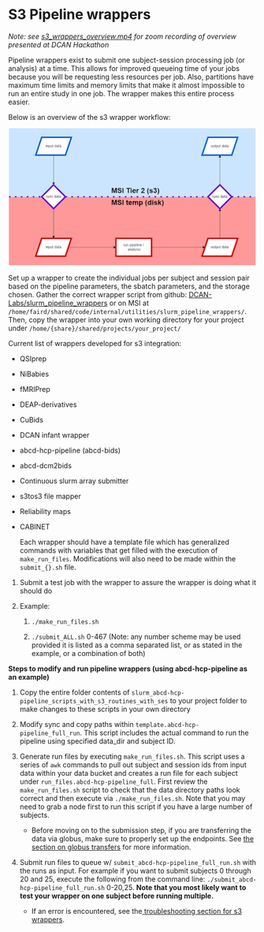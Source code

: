 # S3 Pipeline wrappers

_Note: see [s3_wrappers_overview.mp4](https://drive.google.com/file/d/1kr9B0ZGZxHGVj4xzl1qMZYY7Qyeg8TYV/view?usp=sharing) for zoom recording of overview presented at DCAN Hackathon_


Pipeline wrappers exist to submit one subject-session processing job (or analysis) at a time. This allows for improved queueing time of your jobs because you will be requesting less resources per job. Also, partitions have maximum time limits and memory limits that make it almost impossible to run an entire study in one job. The wrapper makes this entire process easier. 


Below is an overview of the s3 wrapper workflow:

![wrapper workflow chart](img/wrapper.png)

Set up a wrapper to create the individual jobs per subject and session pair based on the pipeline parameters, the sbatch parameters, and the storage chosen. Gather the correct wrapper script from github: [DCAN-Labs/slurm_pipeline_wrappers](https://github.com/DCAN-Labs/slurm_pipeline_wrappers) or on MSI at `/home/faird/shared/code/internal/utilities/slurm_pipeline_wrappers/`. Then, copy the wrapper into your own working directory for your project under  `/home/{share}/shared/projects/your_project/`


Current list of wrappers developed for s3 integration:

* QSIprep

* NiBabies

* fMRIPrep

* DEAP-derivatives

* CuBids

* DCAN infant wrapper

* abcd-hcp-pipeline (abcd-bids)

* abcd-dcm2bids

* Continuous slurm array submitter

* s3tos3 file mapper

* Reliability maps

* CABINET

    Each wrapper should have a template file which has generalized commands with variables that get filled with the execution of `make_run_files`. Modifications will also need to be made within the `submit_{}.sh` file. 

1. Submit a test job with the wrapper to assure the wrapper is doing what it should do

2. Example: 

    1. `./make_run_files.sh`

    2. `./submit_ALL.sh` 0-467 (Note: any number scheme may be used provided it is listed as a comma separated list, or as stated in the example, or a combination of both)

**Steps to modify and run pipeline wrappers (using abcd-hcp-pipeline as an example)**



1. Copy the entire folder contents of `slurm_abcd-hcp-pipeline_scripts_with_s3_routines_with_ses` to your project folder to make changes to these scripts in your own directory

2. Modify sync and copy paths within `template.abcd-hcp-pipeline_full_run`. This script includes the actual command to run the pipeline using specified data_dir and subject ID.

3. Generate run files by executing `make_run_files.sh`. This script uses a series of `awk` commands to pull out subject and session ids from input data within your data bucket and creates a run file for each subject under `run_files.abcd-hcp-pipeline_full`. First review the `make_run_files.sh` script to check that the data directory paths look correct and then execute via `./make_run_files.sh`. Note that you may need to grab a node first to run this script if you have a large number of subjects.

    * Before moving on to the submission step, if you are transferring the data via globus, make sure to properly set up the endpoints. See [the section on globus transfers](uploads.md#Globus) for more information.

4. Submit run files to queue w/ `submit_abcd-hcp-pipeline_full_run.sh` with the runs as input. For example if you want to submit subjects 0 through 20 and 25, execute the following from the command line: `./submit_abcd-hcp-pipeline_full_run.sh` 0-20,25. **Note that you most likely want to test your wrapper on one subject before running multiple.**

    * If an error is encountered, see the[ troubleshooting section for s3 wrappers](#23-5-s3-wrapper-troubleshooting-process).